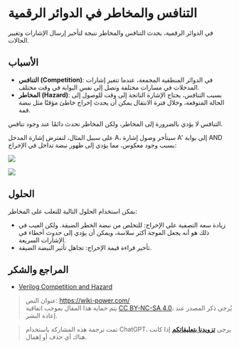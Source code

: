 # التنافس والمخاطر في الدوائر الرقمية

في الدوائر الرقمية، يحدث التنافس والمخاطر نتيجة لتأخير إرسال الإشارات وتغيير الحالات.

## الأسباب

- **التنافس (Competition)**: في الدوائر المنطقية المجمعة، عندما تتغير إشارات المدخلات في مسارات مختلفة وتصل إلى نفس البوابة في وقت مختلف.
- **المخاطر (Hazard)**: بسبب التنافس، يحتاج الإشارة الناتجة إلى وقت للوصول إلى الحالة المتوقعة، وخلال فترة الانتقال يمكن أن يحدث إخراج خاطئ مؤقتًا مثل نبضة قمة.

التنافس لا يؤدي بالضرورة إلى المخاطر، ولكن المخاطر تحدث دائمًا عند وجود تنافس.

على سبيل المثال، لنفترض إشارة المدخل A، سيتأخر وصول إشارة A' إلى بوابة AND بسبب وجود معكوس، مما يؤدي إلى ظهور نبضة تداخل في الإخراج:

![](https://img.wiki-power.com/d/wiki-media/img/20220622163331.png)

![](https://img.wiki-power.com/d/wiki-media/img/20220622163337.png)

## الحلول

يمكن استخدام الحلول التالية للتغلب على المخاطر:

- زيادة سعة التصفية على الإخراج: للتخلص من نبضة الخطر الضيقة. ولكن العيب في ذلك هو أنه يجعل الموجة أكثر سلاسة، ويمكن أن يؤدي إلى حدوث أخطاء في الإشارات السريعة.
- تأخير قراءة قيمة الإخراج: تجاهل تأثير النبضة الضيقة.

## المراجع والشكر

- [Verilog Competition and Hazard](https://www.runoob.com/w3cnote/verilog-competition-hazard.html)

> عنوان النص: <https://wiki-power.com/>  
> يتم حماية هذا المقال بموجب اتفاقية [CC BY-NC-SA 4.0](https://creativecommons.org/licenses/by/4.0/deed.zh)، يُرجى ذكر المصدر عند إعادة النشر.

> تمت ترجمة هذه المشاركة باستخدام ChatGPT، يرجى [**تزويدنا بتعليقاتكم**](https://github.com/linyuxuanlin/Wiki_MkDocs/issues/new) إذا كانت هناك أي حذف أو إهمال.